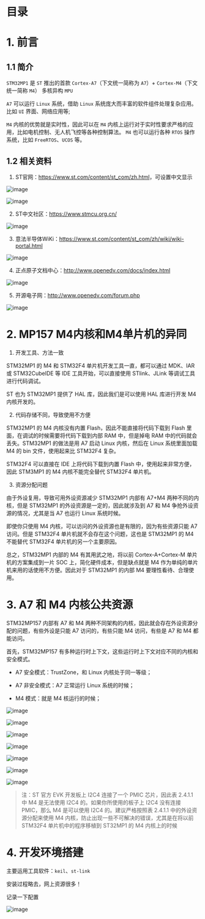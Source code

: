 # 目录

# 1. 前言

## 1.1 简介

`STM32MP1` 是 `ST` 推出的首款 `Cortex-A7`（下文统一简称为 `A7`）+ `Cortex-M4`（下文统一简称 `M4`） 多核异构 `MPU`

`A7` 可以运行 `Linux` 系统，借助 `Linux` 系统庞大而丰富的软件组件处理复杂应用。比如 `UI` 界面、网络应用等;

`M4` 内核的优势就是实时性，因此可以在 `M4` 内核上运行对于实时性要求严格的应用，比如电机控制、无人机飞控等各种控制算法。 `M4` 也可以运行各种 `RTOS` 操作系统，比如 `FreeRTOS`、`UCOS` 等。

## 1.2 相关资料

1. ST官网：<https://www.st.com/content/st_com/zh.html>，可设置中文显示

![image](https://user-images.githubusercontent.com/26021085/168004543-6bdb7bde-1d9e-45c0-9f8b-39c52f12f39c.png)

![image](https://user-images.githubusercontent.com/26021085/168004599-92e09531-6c91-4d88-b6fc-1a36beaeb2b0.png)

2. ST中文社区：<https://www.stmcu.org.cn/>

![image](https://user-images.githubusercontent.com/26021085/168004665-f3953cea-47b8-4f49-b672-1828e558f965.png)

3. 意法半导体WiKi：<https://www.st.com/content/st_com/zh/wiki/wiki-portal.html>

![image](https://user-images.githubusercontent.com/26021085/168004710-4e09a2db-d0e8-4ad3-8fb0-7d89923eed58.png)

4. 正点原子文档中心：<http://www.openedv.com/docs/index.html>

![image](https://user-images.githubusercontent.com/26021085/168004773-1dd3539b-c9d6-4b87-aac5-0fad0fe7df47.png)

5. 开源电子网：<http://www.openedv.com/forum.php>

![image](https://user-images.githubusercontent.com/26021085/168004857-1bafdf5e-4ed5-4047-ba43-699574d5cff7.png)

# 2. MP157 M4内核和M4单片机的异同

1. 开发工具、方法一致

STM32MP1 的 M4 和 STM32F4 单片机开发工具一直，都可以通过 MDK、IAR 或 STM32CubeIDE 等 IDE 工具开始，可以直接使用 STlink、JLink 等调试工具进行代码调试。

ST 也为 STM32MP1 提供了 HAL 库，因此我们是可以使用 HAL 库进行开发 M4 内核开发的。

2. 代码存储不同，导致使用不方便

STM32MP1 的 M4 内核没有内置 Flash，因此不能直接将代码下载到 Flash 里面，在调试的时候需要将代码下载到内部 RAM 中，但是掉电 RAM 中的代码就会丢失。STM32MP1 的做法是用 A7 启动 Linux 内核，然后在 Linux 系统里面加载 M4 的 bin 文件，使用起来比 STM32F4 复杂。

STM32F4 可以直接在 IDE 上将代码下载到内置 Flash 中，使用起来非常方便，因此 STM3MP1 的 M4 内核不能完全替代 STM32F4 单片机。

3. 资源分配问题

由于外设复用，导致可用外设资源减少 STM32MP1 内部有 A7+M4 两种不同的内核，但是 STM32MP1 的外设资源是一定的，因此就涉及到 A7 和 M4 争抢外设资源的情况，尤其是当 A7 也运行 Linux 系统时候。

即使你只使用 M4 内核，可以访问的外设资源也是有限的，因为有些资源只能 A7 访问。但是 STM32F4 单片机就不会存在这个问题，这也是 STM32MP1 的 M4 不能替代 STM32F4 单片机的另一个主要原因。

总之，STM32MP1 内部的 M4 有其用武之地，将以前 Cortex-A+Cortex-M 单片机的方案集成到一片 SOC 上，简化硬件成本，但是缺点就是 M4 作为单纯的单片机来用的话使用不方便。因此对于 STM32MP1 的内部 M4 要理性看待、合理使用。

# 3. A7 和 M4 内核公共资源

STM32MP157 内部有 A7 和 M4 两种不同架构的内核，因此就会存在外设资源分配的问题，有些外设是只能 A7 访问的，有些只能 M4 访问，有些是 A7 和 M4 都能访问。

首先，STM32MP157 有多种运行时上下文，这些运行时上下文对应不同的内核和安全模式。

* A7 安全模式：TrustZone，和 Linux 内核处于同一等级；

* A7 非安全模式：A7 正常运行 Linux 系统的时候；

* M4 模式：就是 M4 核运行的时候；

![image](https://user-images.githubusercontent.com/26021085/168019431-e9f0fa28-9072-4295-aaab-8e0c424ed824.png)

![image](https://user-images.githubusercontent.com/26021085/168004979-c5e96eb1-0f89-42af-b478-bb652dc54853.png)

![image](https://user-images.githubusercontent.com/26021085/168005042-fe6aa124-3025-42fa-869c-1b3b38db3e9c.png)

![image](https://user-images.githubusercontent.com/26021085/168005101-d33dd7cd-2db7-4bb9-b29b-73305ee312ab.png)

![image](https://user-images.githubusercontent.com/26021085/168005172-605bd963-a71c-40d1-8d12-4116c4cffc18.png)

![image](https://user-images.githubusercontent.com/26021085/168005221-2d32ff49-db61-49e7-9aa5-ba56254b7e91.png)

![image](https://user-images.githubusercontent.com/26021085/168005263-18cb702a-1c46-4202-85ca-84848d63a0e2.png)

> 注：ST 官方 EVK 开发板上 I2C4 连接了一个 PMIC 芯片，因此表 2.4.1.1 中 M4 是无法使用 I2C4 的。如果你所使用的板子上 I2C4 没有连接 PMIC，那么 M4 是可以使用 I2C4 的。建议严格按照表 2.4.1.1 中的外设资源分配来使用 M4 内核，防止出现一些不可解决的错误，尤其是在将以前 STM32F4 单片机中的程序移植到 ST32MP1 的 M4 内核上的时候

# 4. 开发环境搭建

主要运用工具软件：`keil`、`st-link`

安装过程略去，网上资源很多！  

记录一下配置

![image](https://user-images.githubusercontent.com/26021085/168005384-789756bc-0c0b-469d-b87b-a48d7321e850.png)
